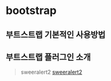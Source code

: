 # bootstrap

## 부트스트랩 기본적인 사용방법

## 부트스트랩 플러그인 소개

> sweeralert2
> <a href="https://sweetalert2.github.io/#examples">sweeralert2</a>
